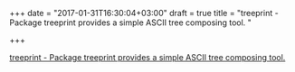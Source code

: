 +++
date = "2017-01-31T16:30:04+03:00"
draft = true
title = "treeprint - Package treeprint provides a simple ASCII tree composing tool. "

+++

<p><a href="https://t.co/NaTUOS5pZ3">treeprint - Package treeprint provides a simple ASCII tree composing tool. </a></p>
